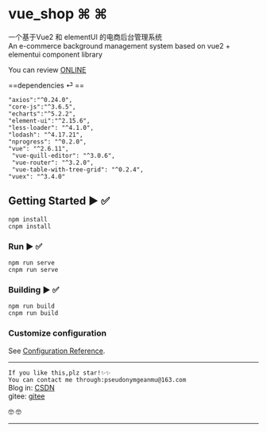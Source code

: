 # vue_shop ⌘ ⌘
一个基于Vue2 和 elementUI 的电商后台管理系统    
An e-commerce background management system based on vue2 + elementui component library    

You can review [ONLINE](https://github1s.com/CodeMak1r-zy/vue_shop)

==dependencies ⏎ == 


`"axios":"^0.24.0",`   
`"core-js":"^3.6.5",`  
`"echarts":"^5.2.2",`    
`"element-ui":"^2.15.6",`   
`"less-loader": "^4.1.0",`   
`"lodash": "^4.17.21",`   
`"nprogress": "^0.2.0",`   
`"vue": "^2.6.11",`   
` "vue-quill-editor": "^3.0.6",`   
` "vue-router": "^3.2.0",`   
` "vue-table-with-tree-grid": "^0.2.4",`   
`"vuex": "^3.4.0"`   


## Getting Started ▶️ ✅
```
npm install
cnpm install
```

### Run ▶️ ✅
```
npm run serve
cnpm run serve
```

### Building ▶️ ✅
```
npm run build
cnpm run build
```

### Customize configuration
See [Configuration Reference](https://cli.vuejs.org/config/).

---

`If you like this,plz star!✨✨`   
`You can contact me through:pseudonymgeanmu@163.com`   
Blog in:  [CSDN](https://blog.csdn.net/Svik_zy?spm=1000.2115.3001.5343)  
gitee:  [gitee](https://gitee.com/CodeMak1r)

🤓 🤓


---
